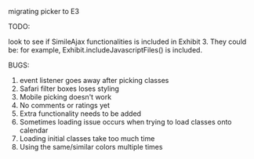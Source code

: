 migrating picker to E3

TODO:

look to see if SimileAjax functionalities is included in Exhibit 3. They could be: for example, Exhibit.includeJavascriptFiles() is included.

BUGS:
1. event listener goes away after picking classes
2. Safari filter boxes loses styling
3. Mobile picking doesn't work
4. No comments or ratings yet
5. Extra functionality needs to be added
6. Sometimes loading issue occurs when trying to load classes onto calendar
7. Loading initial classes take too much time
8. Using the same/similar colors multiple times
